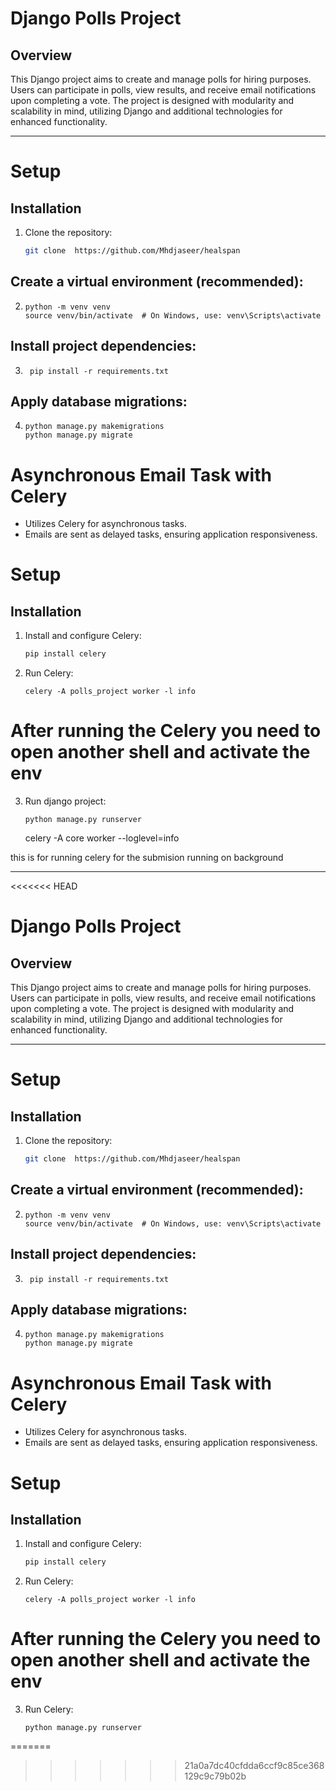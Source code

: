 

# Django Polls Project


## Overview

This Django project aims to create and manage polls for hiring purposes. Users can participate in polls, view results, and receive email notifications upon completing a vote. The project is designed with modularity and scalability in mind, utilizing Django and additional technologies for enhanced functionality.

-------


# Setup

## Installation

1. Clone the repository:
   ```sh
   git clone  https://github.com/Mhdjaseer/healspan


## Create a virtual environment (recommended):
2. 
    ``` 
    python -m venv venv
    source venv/bin/activate  # On Windows, use: venv\Scripts\activate

    ```


## Install project dependencies:

3. ``` 
    pip install -r requirements.txt

    ```

## Apply database migrations:
4.  
    ```
    python manage.py makemigrations
    python manage.py migrate

    ```
# Asynchronous Email Task with Celery
 * Utilizes Celery for asynchronous tasks.
 * Emails are sent as delayed tasks, ensuring application responsiveness.


 # Setup

## Installation

1. Install and configure Celery:
   ```sh
   pip install celery


2. Run Celery:
    ```
    celery -A polls_project worker -l info

    ```
# After running the Celery you need to open another shell and activate the env 

3. Run django project:
    ```
    python manage.py runserver 

    ```



    celery -A core worker --loglevel=info

this is for running celery for the submision running on background 

--------
<<<<<<< HEAD


# Django Polls Project


## Overview

This Django project aims to create and manage polls for hiring purposes. Users can participate in polls, view results, and receive email notifications upon completing a vote. The project is designed with modularity and scalability in mind, utilizing Django and additional technologies for enhanced functionality.

-------


# Setup

## Installation

1. Clone the repository:
   ```sh
   git clone  https://github.com/Mhdjaseer/healspan


## Create a virtual environment (recommended):
2. 
    ``` 
    python -m venv venv
    source venv/bin/activate  # On Windows, use: venv\Scripts\activate

    ```


## Install project dependencies:

3. ``` 
    pip install -r requirements.txt

    ```

## Apply database migrations:
4.  
    ```
    python manage.py makemigrations
    python manage.py migrate

    ```
# Asynchronous Email Task with Celery
 * Utilizes Celery for asynchronous tasks.
 * Emails are sent as delayed tasks, ensuring application responsiveness.


 # Setup

## Installation

1. Install and configure Celery:
   ```sh
   pip install celery


2. Run Celery:
    ```
    celery -A polls_project worker -l info

    ```
# After running the Celery you need to open another shell and activate the env 

3. Run Celery:
    ```
    python manage.py runserver 

    ```
=======
>>>>>>> 21a0a7dc40cfdda6ccf9c85ce368129c9c79b02b
